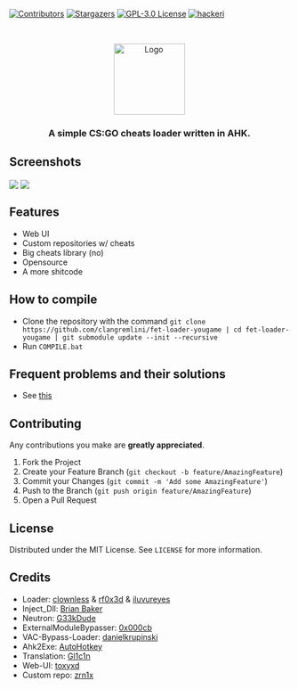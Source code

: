 [![Contributors][contributors-shield]][contributors-url]
[![Stargazers][stars-shield]][stars-url]
[![GPL-3.0 License][license-shield]][license-url]
[![hackeri](https://img.shields.io/github/workflow/status/clangremlini/fet-loader-yougame/FET%20Loader%20CI?style=flat-square)](https://github.com/clangremlini/fet-loader-yougame/actions)

<br />
<p align="center">
  <a href="https://fetloader.xyz">
    <img src="https://i.imgur.com/BYyWETR.png" alt="Logo" height="128">
  </a>



<h3 align="center">A simple CS:GO cheats loader written in AHK.</h3>

## Screenshots
<img align="center" src="https://x0.at/8v8.png"> <img align="center" src="https://x0.at/yeA.png">

## Features
- Web UI
- Custom repositories w/ cheats
- Big cheats library (no)
- Opensource
- A more shitcode

## How to compile
- Clone the repository with the command `git clone https://github.com/clangremlini/fet-loader-yougame | cd fet-loader-yougame | git submodule update --init --recursive`
- Run `COMPILE.bat`

## Frequent problems and their solutions
- See [this](https://github.com/clangremlini/fet-loader-yougame/discussions?discussions_q=category%3A%22Solved+bugs%22)

## Contributing

Any contributions you make are **greatly appreciated**.

1. Fork the Project
2. Create your Feature Branch (`git checkout -b feature/AmazingFeature`)
3. Commit your Changes (`git commit -m 'Add some AmazingFeature'`)
4. Push to the Branch (`git push origin feature/AmazingFeature`)
5. Open a Pull Request

## License

Distributed under the MIT License. See `LICENSE` for more information.


## Credits
- Loader: [clownless](https://m4x3r.xyz) & [rf0x3d](https://rf0x3d.su) & [iluvureyes](https://t.me/iluvureyes)
- Inject_Dll: [Brian Baker](https://github.com/Fooly-Cooly)
- Neutron: [G33kDude](https://github.com/G33kDude/Neutron.ahk)
- ExternalModuleBypasser: [0x000cb](https://github.com/0x000cb)
- VAC-Bypass-Loader: [danielkrupinski](https://github.com/danielkrupinski/VAC-Bypass-Loader)
- Ahk2Exe: [AutoHotkey](https://github.com/AutoHotkey/Ahk2Exe)
- Translation: [Gl1c1n](https://github.com/Gl1c1n)
- Web-UI: [toxyxd](https://github.com/toxyxd)
- Custom repo: [zrn1x](https://github.com/oliyase)


[contributors-shield]: https://img.shields.io/github/contributors/clangremlini/fet-loader-yougame.svg?style=flat-square
[contributors-url]: https://github.com/clangremlini/fet-loader-yougame/graphs/contributors
[stars-shield]: https://img.shields.io/github/stars/clangremlini/fet-loader-yougame.svg?style=flat-square
[stars-url]: https://github.com/clangremlini/fet-loader-yougame/stargazers
[license-shield]: https://img.shields.io/github/license/clangremlini/fet-loader-yougame.svg?style=flat-square
[license-url]: https://github.com/clangremlini/fet-loader-yougame/blob/master/LICENSE.txt
